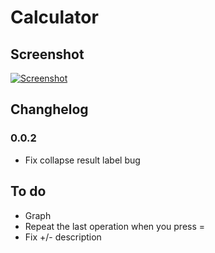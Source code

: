 # Calculator
## Screenshot 
[![Screenshot](https://s26.postimg.org/whb0b1q61/Simulator_Screen_Shot_3_._2017_._1.56.25.png)](https://postimg.org/image/bkes6ds51/)

## Changhelog
### 0.0.2
* Fix сollapse result label bug

## To do
* Graph
* Repeat the last operation when you press =
* Fix +/- description
